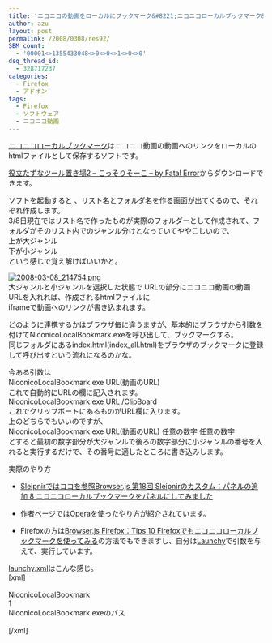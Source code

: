 ```yaml
---
title: 'ニコニコの動画をローカルにブックマーク&#8221;ニコニコローカルブックマーク&#8221;'
author: azu
layout: post
permalink: /2008/0308/res92/
SBM_count:
  - '00001<>1355433048<>0<>0<>1<>0<>0'
dsq_thread_id:
  - 328717237
categories:
  - Firefox
  - アドオン
tags:
  - Firefox
  - ソフトウェア
  - ニコニコ動画
---
```

<p><a href="http://fatalerrorjp.blog27.fc2.com/blog-category-11.html">ニコニコローカルブックマーク</a>はニコニコ動画の動画へのリンクをローカルのhtmlファイルとして保存するソフトです。</p>
<p><a href="http://my.opera.com/Fatal%20Error/blog/show.dml/1395069">役立たずなツール置き場2 &#8211; こっそりそーこ &#8211; by Fatal Error</a>からダウンロードできます。</p>
<p>ソフトを起動すると 、リスト名とフォルダ名を作る画面が出てくるので、それぞれ作成します。<br />
3/8日現在ではリスト名で作ったものが実際のフォルダーとして作成されて、フォルダがそのリスト内でのジャンル分けとなっていてややこしいので、<br />
上が大ジャンル<br />
下が小ジャンル<br />
という感じで覚え解けばいいかと。</p>
<p><a href="http://efcl.infol/wp-content/uploads/2008/03/2008-03-08_214754.png" title="2008-03-08_214754.png"><img src="http://efcl.infol/wp-content/uploads/2008/03/2008-03-08_214754.thumbnail.png" alt="2008-03-08_214754.png" /></a><br />
大ジャンルと小ジャンルを選択した状態で URLの部分にニコニコ動画の動画URLを入れれば、作成されるhtmlファイルに<br />
iframeで動画へのリンクが書き込まれます。</p>
<p>どのように連携するかはブラウザ毎に違うますが、基本的にブラウザから引数を付けてNiconicoLocalBookmark.exeを呼び出して、ブックマークする。<br />
同じフォルダにあるindex.html(index_all.html)をブラウザのブックマークに登録して呼び出すという流れになるのかな。</p>
<p>今ある引数は<br />
NiconicoLocalBookmark.exe URL(動画のURL)<br />
これで自動的にURLの欄に記入されます。<br />
NiconicoLocalBookmark.exe URL /ClipBoard<br />
これでクリップボートにあるものがURL欄に入ります。<br />
上のどちらでもいいのですが、<br />
NiconicoLocalBookmark.exe URL(動画のURL) 任意の数字 任意の数字<br />
とすると最初の数字部分が大ジャンルで後ろの数字部分に小ジャンルの番号を入れると実行するだけで、その番号に適したところに書き込みします。</p>
<p>実際のやり方</p>
<ul>
<li><a href="http://browserjs.blog102.fc2.com/blog-entry-590.html"> Sleipnirではココを参照Browser.js 第18回 Sleipnirのカスタム：パネルの追加 8 ニコニコローカルブックマークをパネルにしてみました</a></li>
</ul>
<ul>
<li><a href="http://fatalerrorjp.blog27.fc2.com/blog-category-11.html">作者ページ</a>ではOperaを使ったやり方が紹介されています。</li>
</ul>
<ul>
<li>Firefoxの方は<a href="http://browserjs.blog102.fc2.com/blog-entry-602.html">Browser.js Firefox：Tips 10 Firefoxでもニコニコローカルブックマークを使ってみる</a>の方法でもできますし、自分は<a href="http://efcl.info/2008/0128/res37/">Launchy</a>で引数を与えて、実行しています。</li>
</ul>
<p><a href="http://gemal.dk/mozilla/launchy-xmlfile.html">launchy.xml</a>はこんな感じ。<br />
[xml]<br />
<application><br />
<label>NiconicoLocalBookmark</label><br />
<type>1</type><br />
<command>NiconicoLocalBookmark.exeのパス</command><br />
</application><br />
[/xml]</p>

